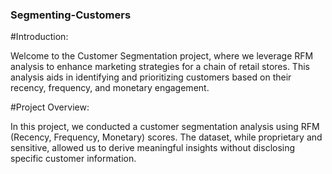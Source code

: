 ### Segmenting-Customers

#Introduction:

Welcome to the Customer Segmentation project, where we leverage RFM analysis to enhance marketing strategies for a chain of retail stores. This analysis aids in identifying and prioritizing customers based on their recency, frequency, and monetary engagement.

#Project Overview:

In this project, we conducted a customer segmentation analysis using RFM (Recency, Frequency, Monetary) scores. The dataset, while proprietary and sensitive, allowed us to derive meaningful insights without disclosing specific customer information.
